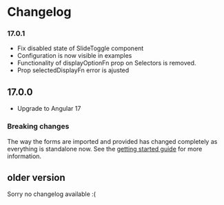 # Changelog

### 17.0.1
- Fix disabled state of SlideToggle component
- Configuration is now visible in examples
- Functionality of displayOptionFn prop on Selectors is removed.
- Prop selectedDisplayFn error is ajusted

## 17.0.0

- Upgrade to Angular 17

### Breaking changes

The way the forms are imported and provided has changed completely as everything is standalone now.
See the [getting started guide](https://lab900.github.io/angular-library-forms/getting-started) for more information.

## older version

Sorry no changelog available :(
